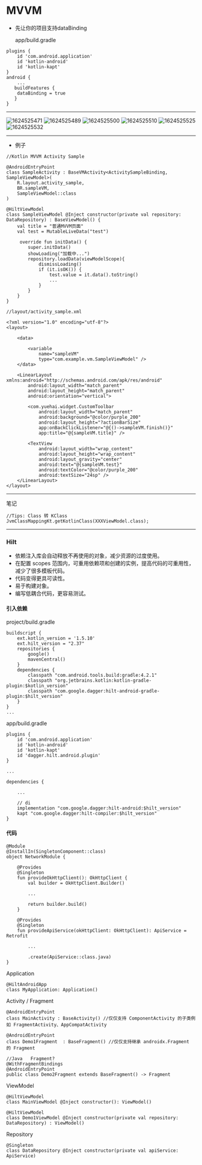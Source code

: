 # MVVM

- 先让你的项目支持dataBinding

  app/build.gradle
```
plugins {
    id 'com.android.application'
    id 'kotlin-android'
    id 'kotlin-kapt'
}
android {
    ...
   buildFeatures {
    dataBinding = true
   }
}
```

------

![1624525471](https://github.com/zhaoyuehai/mvvm/blob/master/img/1624525471.png)
![1624525489](https://github.com/zhaoyuehai/mvvm/blob/master/img/1624525489.png)
![1624525500](https://github.com/zhaoyuehai/mvvm/blob/master/img/1624525500.png)
![1624525510](https://github.com/zhaoyuehai/mvvm/blob/master/img/1624525510.png)
![1624525525](https://github.com/zhaoyuehai/mvvm/blob/master/img/1624525525.png)
![1624525532](https://github.com/zhaoyuehai/mvvm/blob/master/img/1624525532.png)


-------

- 例子

```
//Kotlin MVVM Activity Sample

@AndroidEntryPoint
class SampleActivity : BaseVMActivity<ActivitySampleBinding, SampleViewModel>(
    R.layout.activity_sample,
    BR.sampleVM,
    SampleViewModel::class
)

@HiltViewModel
class SampleViewModel @Inject constructor(private val repository: DataRepository) : BaseViewModel() {
    val title = "普通MVVM页面"
    val test = MutableLiveData("test")
    
     override fun initData() {
        super.initData()
        showLoading("加载中...")
        repository.loadData(viewModelScope){
            dismissLoading()
            if (it.isOK()) {
                test.value = it.data().toString()
                ...
            }
        }
    }
}
```

```
//layout/activity_sample.xml

<?xml version="1.0" encoding="utf-8"?>
<layout>

    <data>

        <variable
            name="sampleVM"
            type="com.example.vm.SampleViewModel" />
    </data>

    <LinearLayout xmlns:android="http://schemas.android.com/apk/res/android"
        android:layout_width="match_parent"
        android:layout_height="match_parent"
        android:orientation="vertical">

        <com.yuehai.widget.CustomToolbar
            android:layout_width="match_parent"
            android:background="@color/purple_200"
            android:layout_height="?actionBarSize"
            app:onBackClickListener="@{()->sampleVM.finish()}"
            app:title="@{sampleVM.title}" />

        <TextView
            android:layout_width="wrap_content"
            android:layout_height="wrap_content"
            android:layout_gravity="center"
            android:text="@{sampleVM.test}"
            android:textColor="@color/purple_200"
            android:textSize="24sp" />
    </LinearLayout>
</layout>
```
-------
  笔记
```
//Tips: Class 转 KClass
JvmClassMappingKt.getKotlinClass(XXXViewModel.class);
```


------



### Hilt



- 依赖注入库会自动释放不再使用的对象，减少资源的过度使用。
- 在配置 scopes 范围内，可重用依赖项和创建的实例，提高代码的可重用性，减少了很多模板代码。
- 代码变得更具可读性。
- 易于构建对象。
- 编写低耦合代码，更容易测试。



#### 引入依赖

project/build.gradle

```
buildscript {
 	ext.kotlin_version = '1.5.10'
    ext.hilt_version = "2.37"
    repositories {
        google()
        mavenCentral()
    }
    dependencies {
        classpath "com.android.tools.build:gradle:4.2.1"
        classpath "org.jetbrains.kotlin:kotlin-gradle-plugin:$kotlin_version"
        classpath "com.google.dagger:hilt-android-gradle-plugin:$hilt_version"
    }
}
...
```

app/build.gradle

```
plugins {
    id 'com.android.application'
    id 'kotlin-android'
    id 'kotlin-kapt'
    id 'dagger.hilt.android.plugin'
}

...

dependencies {

   	...

    // di
    implementation "com.google.dagger:hilt-android:$hilt_version"
    kapt "com.google.dagger:hilt-compiler:$hilt_version"
}
```



#### 代码



```
@Module
@InstallIn(SingletonComponent::class)
object NetworkModule {

    @Provides
    @Singleton
    fun provideOkHttpClient(): OkHttpClient {
        val builder = OkHttpClient.Builder()

        ...

        return builder.build()
    }

    @Provides
    @Singleton
    fun provideApiService(okHttpClient: OkHttpClient): ApiService = Retrofit

       	...

       	.create(ApiService::class.java)
}
```

Application

```
@HiltAndroidApp
class MyApplication: Application()
```

Activity / Fragment

```
@AndroidEntryPoint
class MainActivity : BaseActivity() //仅仅支持 ComponentActivity 的子类例如 FragmentActivity、AppCompatActivity

@AndroidEntryPoint
class Demo1Fragment  : BaseFragment() //仅仅支持继承 androidx.Fragment 的 Fragment

//Java   Fragment?
@WithFragmentBindings
@AndroidEntryPoint
public class Demo2Fragment extends BaseFragment() -> Fragment
```

ViewModel

```
@HiltViewModel
class MainViewModel @Inject constructor(): ViewModel()

@HiltViewModel
class Demo1ViewModel @Inject constructor(private val repository: DataRepository) : ViewModel()
```

Repository

```
@Singleton
class DataRepository @Inject constructor(private val apiService: ApiService)
```